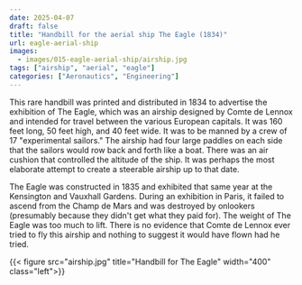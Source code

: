 ```yaml
---
date: 2025-04-07
draft: false
title: "Handbill for the aerial ship The Eagle (1834)"
url: eagle-aerial-ship
images:
  - images/015-eagle-aerial-ship/airship.jpg
tags: ["airship", "aerial", "eagle"]
categories: ["Aeronautics", "Engineering"]
---
```


This rare handbill was printed and distributed in 1834 to advertise the exhibition of The Eagle, which was an airship designed by Comte de Lennox and intended for travel between the various European capitals. It was 160 feet long, 50 feet high, and 40 feet wide. It was to be manned by a crew of 17 "experimental sailors." The airship had four large paddles on each side that the sailors would row back and forth like a boat. There was an air cushion that controlled the altitude of the ship. It was perhaps the most elaborate attempt to create a steerable airship up to that date.

The Eagle was constructed in 1835 and exhibited that same year at the Kensington and Vauxhall Gardens. During an exhibition in Paris, it failed to ascend from the Champ de Mars and was destroyed by onlookers (presumably because they didn't get what they paid for). The weight of The Eagle was too much to lift. There is no evidence that Comte de Lennox ever tried to fly this airship and nothing to suggest it would have flown had he tried.

{{< figure src="airship.jpg" title="Handbill for The Eagle" width="400" class="left">}}